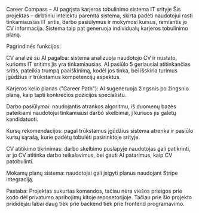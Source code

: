 Career Compass – AI pagrįsta karjeros tobulinimo sistema IT srityje
Šis projektas – dirbtiniu intelektu paremta sistema, skirta padėti naudotojui rasti tinkamiausias IT sritis, darbo pasiūlymus ir mokymosi kursus, remiantis jo CV informacija. Sistema taip pat generuoja individualų karjeros tobulinimo planą.

Pagrindinės funkcijos:

CV analizė su AI pagalba: sistema analizuoja naudotojo CV ir nustato, kurioms IT sritims jis yra tinkamiausias. AI pasiūlo 5 geriausiai atitinkančias sritis, pateikia trumpą paaiškinimą, kodėl jos tinka, bei išskiria turimus įgūdžius ir trūkstamus kompetencijų aspektus.

Karjeros kelio planas ("Career Path"): AI sugeneruoja žingsnis po žingsnio planą, kaip tapti konkrečios pozicijos specialistu.

Darbo pasiūlymai: naudojantis atrankos algoritmu, iš duomenų bazės pateikiami naudotojui tinkamiausi darbo skelbimai, į kuriuos jis galėtų kandidatuoti.

Kursų rekomendacijos: pagal trūkstamus įgūdžius sistema atrenka ir pasiūlo kursų sąrašą, kurie padėtų tobulėti pasirinktoje srityje.

CV atitikimo tikrinimas: darbo skelbimo puslapyje naudotojas gali patikrinti, ar jo CV atitinka darbo reikalavimus, bei gauti AI patarimus, kaip CV patobulinti.

Mokamų planų sistema: naudotojai gali įsigyti planus naudojant Stripe integraciją.


Pastaba: Projektas sukurtas komandos, tačiau nėra viešos prieigos prie kodo dėl privatumo apribojimų kitoje reposetorijoje. Tačiau prie šio projekto prididėjau labai daug tiek prie backend tiek prie frontend programavimo. 

